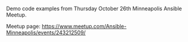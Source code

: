 
Demo code examples from Thursday October 26th Minneapolis Ansible Meetup.

Meetup page:
https://www.meetup.com/Ansible-Minneapolis/events/243212509/


